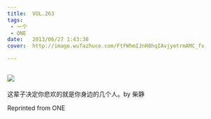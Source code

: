 ```yaml
---
title:	VOL.263
tags:
 - 一个
 - ONE
date:	2013/06/27 1:43:36
cover:	http://image.wufazhuce.com/FtFWhmIJnH8hqIAvjyetrmAMC_fs

---
```

![](http://image.wufazhuce.com/FtFWhmIJnH8hqIAvjyetrmAMC_fs)
---

这辈子决定你悲欢的就是你身边的几个人。by 柴静
 
Reprinted from ONE

